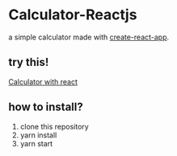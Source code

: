 # Calculator-Reactjs
a simple calculator made with [create-react-app](https://github.com/facebook/create-react-app/tree/master). 

## try this!
[Calculator with react](https://dayuss.github.io/Calculator-Reactjs/)

## how to install?
1. clone this repository
2. yarn install
3. yarn start